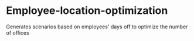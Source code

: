 # Employee-location-optimization
Generates scenarios based on employees' days off to optimize the number of offices
